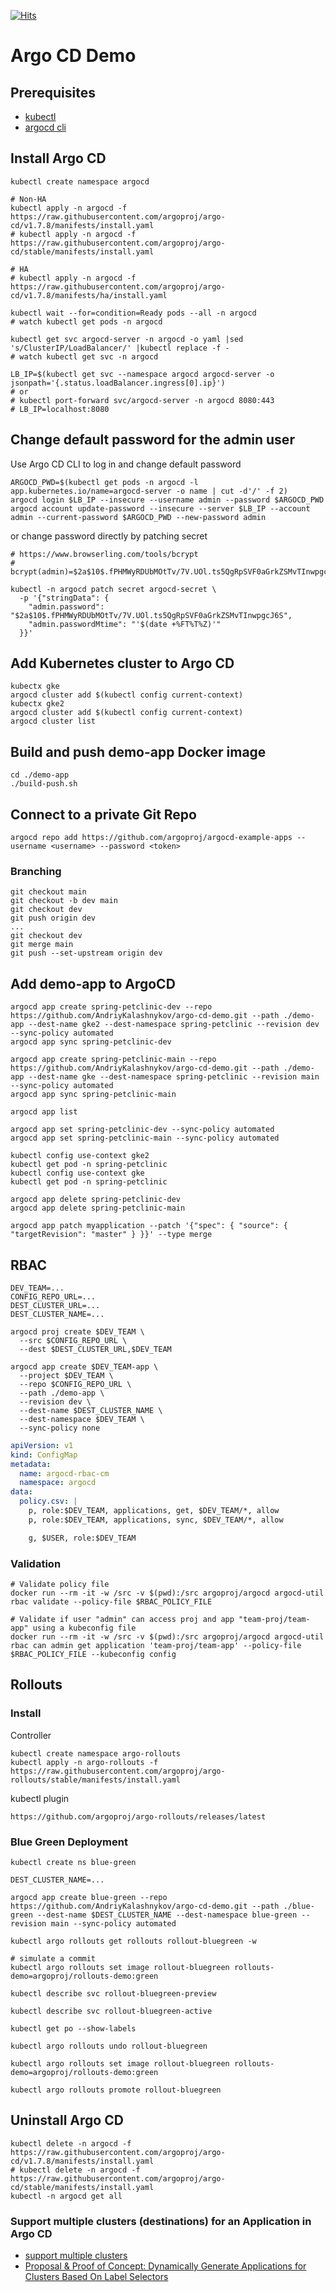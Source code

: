 [![Hits](https://hits.seeyoufarm.com/api/count/incr/badge.svg?url=https%3A%2F%2Fgithub.com%2FAndriyKalashnykov%2Fargo-cd-demo&count_bg=%2333CD56&title_bg=%23555555&icon=&icon_color=%23E7E7E7&title=hits&edge_flat=false)](https://hits.seeyoufarm.com)
# Argo CD Demo

## Prerequisites

* [kubectl](https://kubernetes.io/docs/tasks/tools/install-kubectl/)
* [argocd cli](https://argoproj.github.io/argo-cd/cli_installation/)

## Install Argo CD

```shell
kubectl create namespace argocd

# Non-HA
kubectl apply -n argocd -f https://raw.githubusercontent.com/argoproj/argo-cd/v1.7.8/manifests/install.yaml
# kubectl apply -n argocd -f https://raw.githubusercontent.com/argoproj/argo-cd/stable/manifests/install.yaml

# HA
# kubectl apply -n argocd -f https://raw.githubusercontent.com/argoproj/argo-cd/v1.7.8/manifests/ha/install.yaml

kubectl wait --for=condition=Ready pods --all -n argocd
# watch kubectl get pods -n argocd

kubectl get svc argocd-server -n argocd -o yaml |sed 's/ClusterIP/LoadBalancer/' |kubectl replace -f -
# watch kubectl get svc -n argocd

LB_IP=$(kubectl get svc --namespace argocd argocd-server -o jsonpath='{.status.loadBalancer.ingress[0].ip}')
# or
# kubectl port-forward svc/argocd-server -n argocd 8080:443
# LB_IP=localhost:8080
```

## Change default password for the admin user

Use Argo CD CLI to log in and change default password
```shell
ARGOCD_PWD=$(kubectl get pods -n argocd -l app.kubernetes.io/name=argocd-server -o name | cut -d'/' -f 2)
argocd login $LB_IP --insecure --username admin --password $ARGOCD_PWD
argocd account update-password --insecure --server $LB_IP --account admin --current-password $ARGOCD_PWD --new-password admin
```

or change password directly by patching secret

```shell
# https://www.browserling.com/tools/bcrypt
# bcrypt(admin)=$2a$10$.fPHMWyRDUbMOtTv/7V.UOl.ts5QgRpSVF0aGrkZSMvTInwpgcJ6S

kubectl -n argocd patch secret argocd-secret \
  -p '{"stringData": {
    "admin.password": "$2a$10$.fPHMWyRDUbMOtTv/7V.UOl.ts5QgRpSVF0aGrkZSMvTInwpgcJ6S",
    "admin.passwordMtime": "'$(date +%FT%T%Z)'"
  }}'
```

## Add Kubernetes cluster to Argo CD

```shell
kubectx gke
argocd cluster add $(kubectl config current-context)
kubectx gke2
argocd cluster add $(kubectl config current-context)
argocd cluster list
```

## Build and push demo-app Docker image

```shell
cd ./demo-app
./build-push.sh
```

## Connect to a private Git Repo

```shell
argocd repo add https://github.com/argoproj/argocd-example-apps --username <username> --password <token>
```

### Branching

```shell
git checkout main
git checkout -b dev main
git checkout dev
git push origin dev
...
git checkout dev
git merge main
git push --set-upstream origin dev
```

## Add demo-app to ArgoCD

```shell
argocd app create spring-petclinic-dev --repo https://github.com/AndriyKalashnykov/argo-cd-demo.git --path ./demo-app --dest-name gke2 --dest-namespace spring-petclinic --revision dev --sync-policy automated
argocd app sync spring-petclinic-dev

argocd app create spring-petclinic-main --repo https://github.com/AndriyKalashnykov/argo-cd-demo.git --path ./demo-app --dest-name gke --dest-namespace spring-petclinic --revision main --sync-policy automated
argocd app sync spring-petclinic-main

argocd app list

argocd app set spring-petclinic-dev --sync-policy automated
argocd app set spring-petclinic-main --sync-policy automated

kubectl config use-context gke2
kubectl get pod -n spring-petclinic
kubectl config use-context gke
kubectl get pod -n spring-petclinic

argocd app delete spring-petclinic-dev
argocd app delete spring-petclinic-main

argocd app patch myapplication --patch '{"spec": { "source": { "targetRevision": "master" } }}' --type merge
```

## RBAC

```shell
DEV_TEAM=...
CONFIG_REPO_URL=...
DEST_CLUSTER_URL=...
DEST_CLUSTER_NAME=...

argocd proj create $DEV_TEAM \
  --src $CONFIG_REPO_URL \
  --dest $DEST_CLUSTER_URL,$DEV_TEAM

argocd app create $DEV_TEAM-app \
  --project $DEV_TEAM \
  --repo $CONFIG_REPO_URL \
  --path ./demo-app \
  --revision dev \
  --dest-name $DEST_CLUSTER_NAME \
  --dest-namespace $DEV_TEAM \
  --sync-policy none
```

```yaml
apiVersion: v1
kind: ConfigMap
metadata:
  name: argocd-rbac-cm
  namespace: argocd
data:
  policy.csv: |
    p, role:$DEV_TEAM, applications, get, $DEV_TEAM/*, allow
    p, role:$DEV_TEAM, applications, sync, $DEV_TEAM/*, allow

    g, $USER, role:$DEV_TEAM
```

### Validation

```shell
# Validate policy file
docker run --rm -it -w /src -v $(pwd):/src argoproj/argocd argocd-util rbac validate --policy-file $RBAC_POLICY_FILE

# Validate if user "admin" can access proj and app "team-proj/team-app" using a kubeconfig file
docker run --rm -it -w /src -v $(pwd):/src argoproj/argocd argocd-util rbac can admin get application 'team-proj/team-app' --policy-file $RBAC_POLICY_FILE --kubeconfig config
```

## Rollouts

### Install

Controller

```shell
kubectl create namespace argo-rollouts
kubectl apply -n argo-rollouts -f https://raw.githubusercontent.com/argoproj/argo-rollouts/stable/manifests/install.yaml
```

kubectl plugin

```shell
https://github.com/argoproj/argo-rollouts/releases/latest
```

### Blue Green Deployment

```shell
kubectl create ns blue-green

DEST_CLUSTER_NAME=...

argocd app create blue-green --repo https://github.com/AndriyKalashnykov/argo-cd-demo.git --path ./blue-green --dest-name $DEST_CLUSTER_NAME --dest-namespace blue-green --revision main --sync-policy automated

kubectl argo rollouts get rollouts rollout-bluegreen -w

# simulate a commit
kubectl argo rollouts set image rollout-bluegreen rollouts-demo=argoproj/rollouts-demo:green

kubectl describe svc rollout-bluegreen-preview

kubectl describe svc rollout-bluegreen-active

kubectl get po --show-labels

kubectl argo rollouts undo rollout-bluegreen

kubectl argo rollouts set image rollout-bluegreen rollouts-demo=argoproj/rollouts-demo:green

kubectl argo rollouts promote rollout-bluegreen
```

## Uninstall Argo CD

```shell
kubectl delete -n argocd -f https://raw.githubusercontent.com/argoproj/argo-cd/v1.7.8/manifests/install.yaml
# kubectl delete -n argocd -f https://raw.githubusercontent.com/argoproj/argo-cd/stable/manifests/install.yaml
kubectl -n argocd get all
```

### Support multiple clusters (destinations) for an Application in Argo CD

* [support multiple clusters](https://github.com/argoproj/argo-cd/issues/1673)
* [Proposal & Proof of Concept: Dynamically Generate Applications for Clusters Based On Label Selectors](https://github.com/argoproj/argo-cd/issues/3403)
